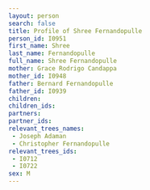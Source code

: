```yaml
---
layout: person
search: false
title: Profile of Shree Fernandopulle
person_id: I0951
first_name: Shree
last_name: Fernandopulle
full_name: Shree Fernandopulle
mother: Grace Rodrigo Candappa
mother_id: I0948
father: Bernard Fernandopulle
father_id: I0939
children:
children_ids:
partners:
partner_ids:
relevant_trees_names:
 - Joseph Adaman
 - Christopher Fernandopulle
relevant_trees_ids:
 - I0712
 - I0722
sex: M
---
```


